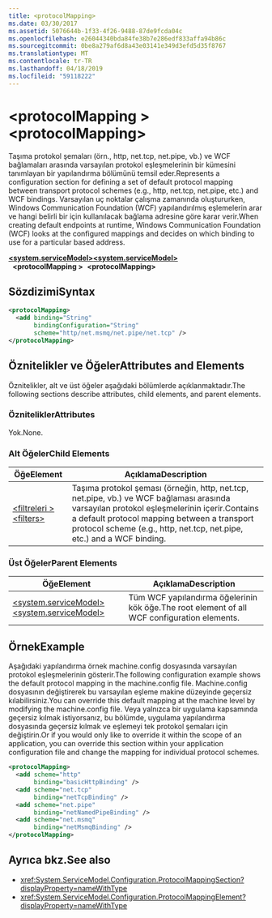 ```yaml
---
title: <protocolMapping>
ms.date: 03/30/2017
ms.assetid: 5076644b-1f33-4f26-9488-87de9fcda04c
ms.openlocfilehash: e26044340bda84fe38b7e286edf833affa94b86c
ms.sourcegitcommit: 0be8a279af6d8a43e03141e349d3efd5d35f8767
ms.translationtype: MT
ms.contentlocale: tr-TR
ms.lasthandoff: 04/18/2019
ms.locfileid: "59118222"
---
```

# <a name="protocolmapping"></a><span data-ttu-id="d856f-101">\<protocolMapping ></span><span class="sxs-lookup"><span data-stu-id="d856f-101">\<protocolMapping></span></span>
<span data-ttu-id="d856f-102">Taşıma protokol şemaları (örn., http, net.tcp, net.pipe, vb.) ve WCF bağlamaları arasında varsayılan protokol eşleşmelerinin bir kümesini tanımlayan bir yapılandırma bölümünü temsil eder.</span><span class="sxs-lookup"><span data-stu-id="d856f-102">Represents a configuration section for defining a set of default protocol mapping between transport protocol schemes (e.g., http, net.tcp, net.pipe, etc.) and WCF bindings.</span></span> <span data-ttu-id="d856f-103">Varsayılan uç noktalar çalışma zamanında oluştururken, Windows Communication Foundation (WCF) yapılandırılmış eşlemelerin arar ve hangi belirli bir için kullanılacak bağlama adresine göre karar verir.</span><span class="sxs-lookup"><span data-stu-id="d856f-103">When creating default endpoints at runtime, Windows Communication Foundation (WCF) looks at the configured mappings and decides on which binding to use for a particular based address.</span></span>  
  
[<span data-ttu-id="d856f-104">**\<system.serviceModel>**</span><span class="sxs-lookup"><span data-stu-id="d856f-104">**\<system.serviceModel>**</span></span>](system-servicemodel.md)  
<span data-ttu-id="d856f-105">&nbsp;&nbsp;**\<protocolMapping >**</span><span class="sxs-lookup"><span data-stu-id="d856f-105">&nbsp;&nbsp;**\<protocolMapping>**</span></span>  
  
## <a name="syntax"></a><span data-ttu-id="d856f-106">Sözdizimi</span><span class="sxs-lookup"><span data-stu-id="d856f-106">Syntax</span></span>  
  
```xml  
<protocolMapping>
  <add binding="String"
       bindingConfiguration="String"
       scheme="http/net.msmq/net.pipe/net.tcp" />
</protocolMapping>
```  
  
## <a name="attributes-and-elements"></a><span data-ttu-id="d856f-107">Öznitelikler ve Öğeler</span><span class="sxs-lookup"><span data-stu-id="d856f-107">Attributes and Elements</span></span>  
 <span data-ttu-id="d856f-108">Öznitelikler, alt ve üst öğeler aşağıdaki bölümlerde açıklanmaktadır.</span><span class="sxs-lookup"><span data-stu-id="d856f-108">The following sections describe attributes, child elements, and parent elements.</span></span>  
  
### <a name="attributes"></a><span data-ttu-id="d856f-109">Öznitelikler</span><span class="sxs-lookup"><span data-stu-id="d856f-109">Attributes</span></span>  
 <span data-ttu-id="d856f-110">Yok.</span><span class="sxs-lookup"><span data-stu-id="d856f-110">None.</span></span>  
  
### <a name="child-elements"></a><span data-ttu-id="d856f-111">Alt Öğeler</span><span class="sxs-lookup"><span data-stu-id="d856f-111">Child Elements</span></span>  
  
|<span data-ttu-id="d856f-112">Öğe</span><span class="sxs-lookup"><span data-stu-id="d856f-112">Element</span></span>|<span data-ttu-id="d856f-113">Açıklama</span><span class="sxs-lookup"><span data-stu-id="d856f-113">Description</span></span>|  
|-------------|-----------------|  
|[<span data-ttu-id="d856f-114">\<filtreleri ></span><span class="sxs-lookup"><span data-stu-id="d856f-114">\<filters></span></span>](filters-of-routing.md)|<span data-ttu-id="d856f-115">Taşıma protokol şeması (örneğin, http, net.tcp, net.pipe, vb.) ve WCF bağlaması arasında varsayılan protokol eşleşmelerinin içerir.</span><span class="sxs-lookup"><span data-stu-id="d856f-115">Contains a default protocol mapping between a transport protocol scheme (e.g., http, net.tcp, net.pipe, etc.) and a WCF binding.</span></span>|  
  
### <a name="parent-elements"></a><span data-ttu-id="d856f-116">Üst Öğeler</span><span class="sxs-lookup"><span data-stu-id="d856f-116">Parent Elements</span></span>  
  
|<span data-ttu-id="d856f-117">Öğe</span><span class="sxs-lookup"><span data-stu-id="d856f-117">Element</span></span>|<span data-ttu-id="d856f-118">Açıklama</span><span class="sxs-lookup"><span data-stu-id="d856f-118">Description</span></span>|  
|-------------|-----------------|  
|[<span data-ttu-id="d856f-119">\<system.serviceModel></span><span class="sxs-lookup"><span data-stu-id="d856f-119">\<system.serviceModel></span></span>](system-servicemodel.md)|<span data-ttu-id="d856f-120">Tüm WCF yapılandırma öğelerinin kök öğe.</span><span class="sxs-lookup"><span data-stu-id="d856f-120">The root element of all WCF configuration elements.</span></span>|  
  
## <a name="example"></a><span data-ttu-id="d856f-121">Örnek</span><span class="sxs-lookup"><span data-stu-id="d856f-121">Example</span></span>  
 <span data-ttu-id="d856f-122">Aşağıdaki yapılandırma örnek machine.config dosyasında varsayılan protokol eşleşmelerinin gösterir.</span><span class="sxs-lookup"><span data-stu-id="d856f-122">The following configuration example shows the default protocol mapping in the machine.config file.</span></span> <span data-ttu-id="d856f-123">Machine.config dosyasının değiştirerek bu varsayılan eşleme makine düzeyinde geçersiz kılabilirsiniz.</span><span class="sxs-lookup"><span data-stu-id="d856f-123">You can override this default mapping at the machine level by modifying the machine.config file.</span></span> <span data-ttu-id="d856f-124">Veya yalnızca bir uygulama kapsamında geçersiz kılmak istiyorsanız, bu bölümde, uygulama yapılandırma dosyasında geçersiz kılmak ve eşlemeyi tek protokol şemaları için değiştirin.</span><span class="sxs-lookup"><span data-stu-id="d856f-124">Or if you would only like to override it within the scope of an application, you can override this section within your application configuration file and change the mapping for individual protocol schemes.</span></span>  
  
```xml  
<protocolMapping>
  <add scheme="http"
       binding="basicHttpBinding" />
  <add scheme="net.tcp"
       binding="netTcpBinding" />
  <add scheme="net.pipe"
       binding="netNamedPipeBinding" />
  <add scheme="net.msmq"
       binding="netMsmqBinding" />
</protocolMapping>
```  
  
## <a name="see-also"></a><span data-ttu-id="d856f-125">Ayrıca bkz.</span><span class="sxs-lookup"><span data-stu-id="d856f-125">See also</span></span>

- <xref:System.ServiceModel.Configuration.ProtocolMappingSection?displayProperty=nameWithType>
- <xref:System.ServiceModel.Configuration.ProtocolMappingElement?displayProperty=nameWithType>
